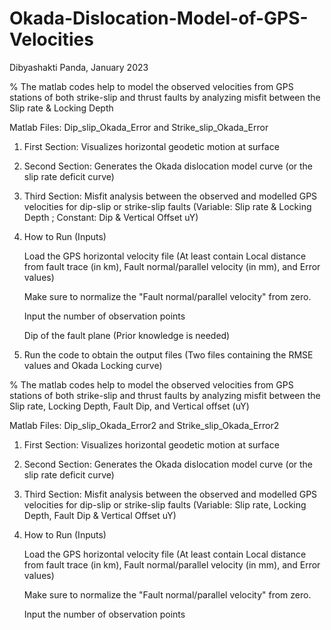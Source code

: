 # Okada-Dislocation-Model-of-GPS-Velocities

Dibyashakti Panda, January 2023

% The matlab codes help to model the observed velocities from GPS stations of both strike-slip and thrust faults by analyzing misfit between the Slip rate & Locking Depth

Matlab Files: Dip_slip_Okada_Error and Strike_slip_Okada_Error


1. First Section: Visualizes horizontal geodetic motion at surface

2. Second Section: Generates the Okada dislocation model curve (or the slip rate deficit curve)

3. Third Section: Misfit analysis between the observed and modelled GPS velocities for dip-slip or strike-slip faults (Variable: Slip rate & Locking Depth ; Constant: Dip & Vertical Offset uY)

4. How to Run (Inputs)

   Load the GPS horizontal velocity file (At least contain Local distance from fault trace (in km), Fault normal/parallel velocity (in mm), and Error values) 
   
   Make sure to normalize the "Fault normal/parallel velocity" from zero.
   
   Input the number of observation points
   
   Dip of the fault plane (Prior knowledge is needed)
   
5. Run the code to obtain the output files (Two files containing the RMSE values and Okada Locking curve)








% The matlab codes help to model the observed velocities from GPS stations of both strike-slip and thrust faults by analyzing misfit between the Slip rate, Locking Depth, Fault Dip, and Vertical offset (uY)

Matlab Files: Dip_slip_Okada_Error2 and Strike_slip_Okada_Error2

1. First Section: Visualizes horizontal geodetic motion at surface

2. Second Section: Generates the Okada dislocation model curve (or the slip rate deficit curve)

3. Third Section: Misfit analysis between the observed and modelled GPS velocities for dip-slip or strike-slip faults (Variable: Slip rate, Locking Depth, Fault Dip & Vertical Offset uY)

4. How to Run (Inputs)

   Load the GPS horizontal velocity file (At least contain Local distance from fault trace (in km), Fault normal/parallel velocity (in mm), and Error values) 
   
   Make sure to normalize the "Fault normal/parallel velocity" from zero.
   
   Input the number of observation points
 
